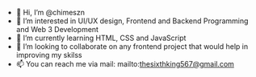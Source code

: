 - 👋 Hi, I’m @chimeszn
- 👀 I’m interested in UI/UX design, Frontend and Backend Programming and Web 3 Development
- 🌱 I’m currently learning HTML, CSS and JavaScript 
- 💞️ I’m looking to collaborate on any frontend project that would help in improving my skilss
- 📫 You can reach me via mail: mailto:thesixthking567@gmail.com 

<!---
chimeszn/chimeszn is a ✨ special ✨ repository because its `README.md` (this file) appears on your GitHub profile.
You can click the Preview link to take a look at your changes.
--->
